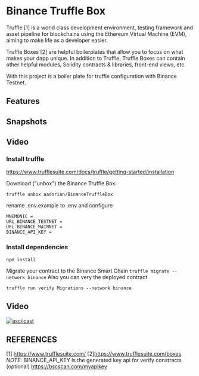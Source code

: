 # Binance Truffle Box

Truffle [1] is a world class development environment, testing framework and asset pipeline for blockchains using the Ethereum Virtual Machine (EVM), aiming to make life as a developer easier.

Truffle Boxes [2] are helpful boilerplates that allow you to focus on what makes your dapp unique. In addition to Truffle, Truffle Boxes can contain other helpful modules, Solidity contracts & libraries, front-end views, etc. 

With this project is a boiler plate for truffle configuration with Binance Testnet. 

## Features 



## Snapshots

## Video 


### Install truffle 


https://www.trufflesuite.com/docs/truffle/getting-started/installation

Download ("unbox") the Binance Truffle Box:

`truffle unbox aadorian/BinanceTruffleBox`

rename .env.example to .env and configure

```
MNEMONIC = 
URL_BINANCE_TESTNET = 
URL_BINANCE_MAINNET = 
BINANCE_API_KEY = 
```
### Install dependencies
`npm install`

 
 
Migrate your contract to the Binance Smart Chain 
`truffle migrate --network binance`
Also you can very the deployed contract 

`truffle run verify Migrations --network binance`

## Video 

[![asciicast](https://asciinema.org/a/ut5GGBPsxZcq7ANTfGZ6a5ONn.svg)](https://asciinema.org/a/ut5GGBPsxZcq7ANTfGZ6a5ONn)



## REFERENCES  
[1] https://www.trufflesuite.com/
[2]https://www.trufflesuite.com/boxes
*NOTE:* BINANCE_API_KEY is the generated key api for verify constracts (optional)
https://bscscan.com/myapikey 

